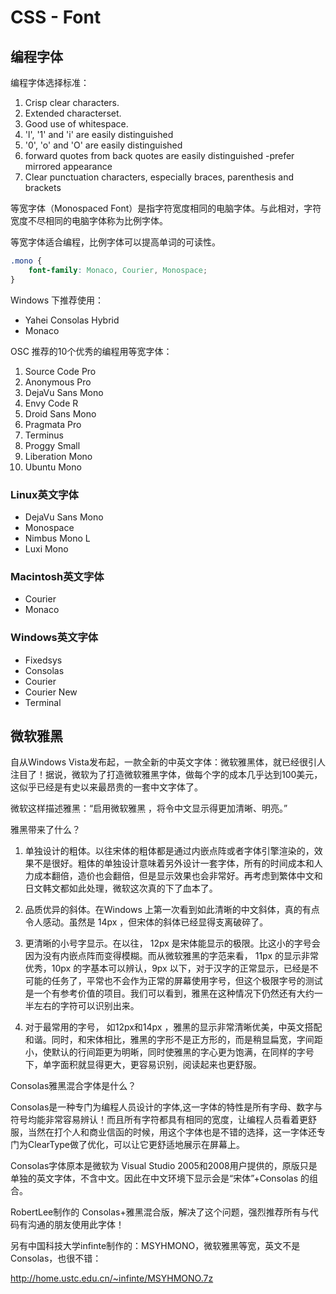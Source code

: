 # CSS - Font

## 编程字体

编程字体选择标准：

1. Crisp clear characters. 
2. Extended characterset. 
3. Good use of whitespace. 
4. 'l', '1' and 'i' are easily distinguished 
5. '0', 'o' and 'O' are easily distinguished 
6. forward quotes from back quotes are easily distinguished -prefer mirrored appearance 
7. Clear punctuation characters, especially braces, parenthesis and brackets

等宽字体（Monospaced Font）是指字符宽度相同的电脑字体。与此相对，字符宽度不尽相同的电脑字体称为比例字体。

等宽字体适合编程，比例字体可以提高单词的可读性。

```css
.mono {
	font-family: Monaco, Courier, Monospace;
}
```

Windows 下推荐使用：

* Yahei Consolas Hybrid
* Monaco

OSC 推荐的10个优秀的编程用等宽字体：

1. Source Code Pro
2. Anonymous Pro
3. DejaVu Sans Mono
4. Envy Code R
5. Droid Sans Mono
6. Pragmata Pro
7. Terminus
8. Proggy Small
9. Liberation Mono
10. Ubuntu Mono

### Linux英文字体

* DejaVu Sans Mono
* Monospace
* Nimbus Mono L
* Luxi Mono

### Macintosh英文字体

* Courier
* Monaco

### Windows英文字体

* Fixedsys
* Consolas
* Courier
* Courier New
* Terminal

## 微软雅黑

自从Windows Vista发布起，一款全新的中英文字体：微软雅黑体，就已经很引人注目了！据说，微软为了打造微软雅黑字体，做每个字的成本几乎达到100美元，这似乎已经是有史以来最昂贵的一套中文字体了。

微软这样描述雅黑：“启用微软雅黑 ，将令中文显示得更加清晰、明亮。”

雅黑带来了什么？

1. 单独设计的粗体。以往宋体的粗体都是通过内嵌点阵或者字体引擎渲染的，效果不是很好。粗体的单独设计意味着另外设计一套字体，所有的时间成本和人力成本翻倍，造价也会翻倍，但是显示效果也会非常好。再考虑到繁体中文和日文韩文都如此处理，微软这次真的下了血本了。

2. 品质优异的斜体。在Windows 上第一次看到如此清晰的中文斜体，真的有点令人感动。虽然是 14px ，但宋体的斜体已经显得支离破碎了。

3. 更清晰的小号字显示。在以往， 12px 是宋体能显示的极限。比这小的字号会因为没有内嵌点阵而变得模糊。而从微软雅黑的字范来看， 11px 的显示非常优秀，10px 的字基本可以辨认，9px 以下，对于汉字的正常显示，已经是不可能的任务了，平常也不会作为正常的屏幕使用字号，但这个极限字号的测试是一个有参考价值的项目。我们可以看到，雅黑在这种情况下仍然还有大约一半左右的字符可以识别出来。

4. 对于最常用的字号， 如12px和14px ，雅黑的显示非常清晰优美，中英文搭配和谐。同时，和宋体相比，雅黑的字形不是正方形的，而是稍显扁宽，字间距小，使默认的行间距更为明晰，同时使雅黑的字心更为饱满，在同样的字号下，单字面积就显得更大，更容易识别，阅读起来也更舒服。

Consolas雅黑混合字体是什么？

Consolas是一种专门为编程人员设计的字体,这一字体的特性是所有字母、数字与符号均能非常容易辨认！而且所有字符都具有相同的宽度，让编程人员看着更舒服，当然在打个人和商业信函的时候，用这个字体也是不错的选择，这一字体还专门为ClearType做了优化，可以让它更舒适地展示在屏幕上。

Consolas字体原本是微软为 Visual Studio 2005和2008用户提供的，原版只是单独的英文字体，不含中文。因此在中文环境下显示会是“宋体”+Consolas 的组合。

RobertLee制作的 Consolas+雅黑混合版，解决了这个问题，强烈推荐所有与代码有沟通的朋友使用此字体！

另有中国科技大学infinte制作的：MSYHMONO，微软雅黑等宽，英文不是Consolas，也很不错：

http://home.ustc.edu.cn/~infinte/MSYHMONO.7z 
